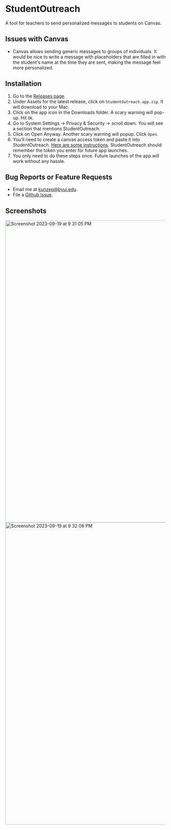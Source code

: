 # StudentOutreach
A tool for teachers to send personalized messages to students on Canvas.

## Issues with Canvas
* Canvas allows sending generic messages to groups of individuals. It would be nice to write a message with placeholders that are filled in with the student's name at the time they are sent, making the message feel more personalized.

## Installation
1. Go to the [Releases page](https://github.com/ephraimkunz/StudentOutreach/releases).
2. Under Assets for the latest release, click on `StudentOutreach.app.zip`. It will download to your Mac.
3. Click on the app icon in the Downloads folder. A scary warning will pop-up. Hit `OK`.
4. Go to System Settings -> Privacy & Security -> scroll down. You will see a section that mentions StudentOutreach.
5. Click on Open Anyway. Another scary warning will popup. Click `Open`.
6. You'll need to create a canvas access token and paste it into StudentOutreach. [Here are some instructions](https://community.canvaslms.com/t5/Student-Guide/How-do-I-manage-API-access-tokens-as-a-student/ta-p/273). StudentOutreach should remember the token you enter for future app launches.
7. You only need to do these steps once. Future launches of the app will work without any hassle.

## Bug Reports or Feature Requests
* Email me at [kunzep@byui.edu](mailto:ekunz@byupathway.edu?subject=Feedback%20or%20bug%20report%20for%20StudentOutreach).
* File a [Github Issue](https://github.com/ephraimkunz/StudentOutreach/issues/new/choose).

## Screenshots
<img width="947" alt="Screenshot 2023-09-19 at 9 31 05 PM" src="https://github.com/ephraimkunz/StudentOutreach/assets/10914093/6277f0c2-0991-400d-bad6-e6372314afcf">
<img width="947" alt="Screenshot 2023-09-19 at 9 32 08 PM" src="https://github.com/ephraimkunz/StudentOutreach/assets/10914093/59ccaa5e-da35-4703-bb86-baca4113b3cf">

